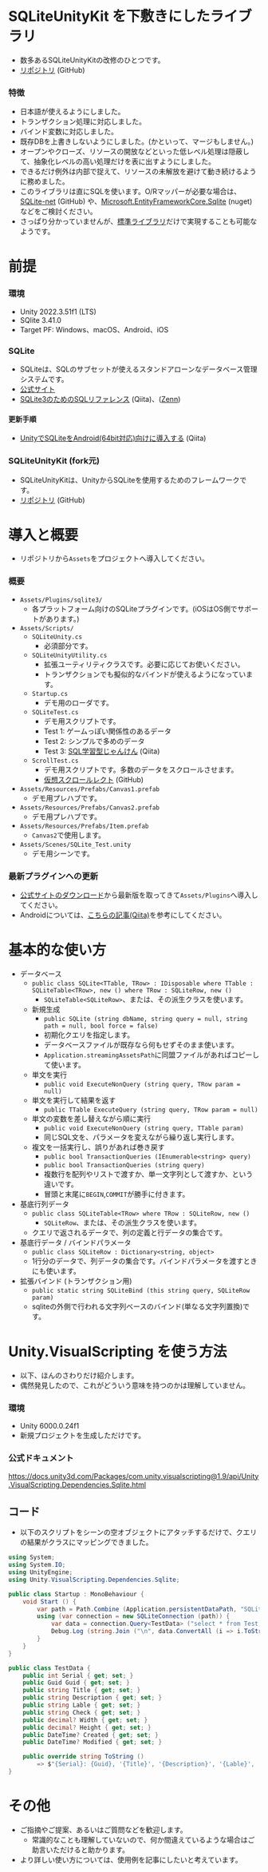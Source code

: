 # SQLiteUnityKit を下敷きにしたライブラリ
- 数多あるSQLiteUnityKitの改修のひとつです。
- [リポジトリ](https://github.com/tetr4lab/SQLiteUnityKit) (GitHub)

### 特徴
- 日本語が使えるようにしました。
- トランザクション処理に対応しました。
- バインド変数に対応しました。
- 既存DBを上書きしないようにしました。(かといって、マージもしません。)
- オープンやクローズ、リソースの開放などといった低レベル処理は隠蔽して、抽象化レベルの高い処理だけを表に出すようにしました。
- できるだけ例外は内部で捉えて、リソースの未解放を避けて動き続けるように務めました。
- このライブラリは直にSQLを使います。O/Rマッパーが必要な場合は、[SQLite-net](https://github.com/praeclarum/sqlite-net) (GitHub) や、[Microsoft.EntityFrameworkCore.Sqlite](https://www.nuget.org/packages/Microsoft.EntityFrameworkCore.Sqlite/) (nuget) などをご検討ください。
- さっぱり分かっていませんが、[標準ライブラリ](#Unity.VisualScripting%20%E3%82%92%E4%BD%BF%E3%81%86%E6%96%B9%E6%B3%95)だけで実現することも可能なようです。

# 前提
### 環境
- Unity 2022.3.51f1 (LTS)
- SQlite 3.41.0
- Target PF: Windows、macOS、Android、iOS
 
### SQLite
- SQLiteは、SQLのサブセットが使えるスタンドアローンなデータベース管理システムです。
- [公式サイト](https://www.sqlite.org/index.html)
- [SQLite3のためのSQLリファレンス](https://qiita.com/tetr4lab/items/691ceeb528d6144547c8) (Qiita)、([Zenn](https://zenn.dev/tetr4lab/articles/42c5e0ccc9b750))

#### 更新手順
- [UnityでSQLiteをAndroid(64bit対応)向けに導入する](https://qiita.com/tetr4lab/items/729008c94daaff82833e) (Qiita)

### SQLiteUnityKit (fork元)
- SQLiteUnityKitは、UnityからSQLiteを使用するためのフレームワークです。
- [リポジトリ](https://github.com/Busta117/SQLiteUnityKit) (GitHub)

# 導入と概要
- リポジトリから`Assets`をプロジェクトへ導入してください。

### 概要
- `Assets/Plugins/sqlite3/`
    - 各プラットフォーム向けのSQLiteプラグインです。(iOSはOS側でサポートがあります。)
- `Assets/Scripts/`
    - `SQLiteUnity.cs`
        - 必須部分です。
    - `SQLiteUnityUtility.cs`
        - 拡張ユーティリティクラスです。必要に応じてお使いください。
        - トランザクションでも擬似的なバインドが使えるようになっています。
    - `Startup.cs`
        - デモ用のローダです。
    - `SQLiteTest.cs`
        - デモ用スクリプトです。
        - Test 1: ゲームっぽい関係性のあるデータ
        - Test 2: シンプルで多めのデータ
        - Test 3: [SQL学習型じゃんけん](https://qiita.com/tetr4lab/items/656f8f9d3ea68bbe76ec) (Qiita)
    - `ScrollTest.cs`
        - デモ用スクリプトです。多数のデータをスクロールさせます。
        - [仮想スクロールレクト](https://github.com/tetr4lab/InfiniteScroll) (GitHub)
- `Assets/Resources/Prefabs/Canvas1.prefab`
    - デモ用プレハブです。
- `Assets/Resources/Prefabs/Canvas2.prefab`
    - デモ用プレハブです。
- `Assets/Resources/Prefabs/Item.prefab`
    - `Canvas2`で使用します。
- `Assets/Scenes/SQLite_Test.unity`
    - デモ用シーンです。

### 最新プラグインへの更新
- [公式サイトのダウンロード](https://www.sqlite.org/download.html)から最新版を取ってきて`Assets/Plugins`へ導入してください。
- Androidについては、[こちらの記事(Qiita)](https://qiita.com/tetr4lab/items/729008c94daaff82833e)を参考にしてください。

# 基本的な使い方
  - データベース
    - `public class SQLite<TTable, TRow> : IDisposable where TTable : SQLiteTable<TRow>, new () where TRow : SQLiteRow, new ()`
      - `SQLiteTable<SQLiteRow>`、または、その派生クラスを使います。
    - 新規生成
      - `public SQLite (string dbName, string query = null, string path = null, bool force = false)`
      - 初期化クエリを指定します。
      - データベースファイルが既存なら何もせずそのまま使います。
      - `Application.streamingAssetsPath`に同盟ファイルがあればコピーして使います。
    - 単文を実行
      - `public void ExecuteNonQuery (string query, TRow param = null)`
    - 単文を実行して結果を返す
      - `public TTable ExecuteQuery (string query, TRow param = null)`
    - 単文の変数を差し替えながら順に実行
      - `public void ExecuteNonQuery (string query, TTable param)`
      - 同じSQL文を、パラメータを変えながら繰り返し実行します。
    - 複文を一括実行し、誤りがあれば巻き戻す
      - `public bool TransactionQueries (IEnumerable<string> query)`
      - `public bool TransactionQueries (string query)`
      - 複数行を配列やリストで渡すか、単一文字列として渡すか、という違いです。
      - 冒頭と末尾に`BEGIN`,`COMMIT`が勝手に付きます。
  - 基底行列データ
    - `public class SQLiteTable<TRow> where TRow : SQLiteRow, new ()`
      - `SQLiteRow`、または、その派生クラスを使います。
    - クエリで返されるデータで、列の定義と行データの集合です。
  - 基底行データ / バインドパラメータ
    - `public class SQLiteRow : Dictionary<string, object>`
    - 1行分のデータで、列データの集合です。バインドパラメータを渡すときにも使います。
  - 拡張バインド (トランザクション用)
    - `public static string SQLiteBind (this string query, SQLiteRow param)`
    - sqliteの外側で行われる文字列ベースのバインド(単なる文字列置換)です。

# Unity.VisualScripting を使う方法
- 以下、ほんのさわりだけ紹介します。
- 偶然発見したので、これがどういう意味を持つのかは理解していません。

### 環境
- Unity 6000.0.24f1
- 新規プロジェクトを生成しただけです。

### 公式ドキュメント

https://docs.unity3d.com/Packages/com.unity.visualscripting@1.9/api/Unity.VisualScripting.Dependencies.Sqlite.html

## コード
- 以下のスクリプトをシーンの空オブジェクトにアタッチするだけで、クエリの結果がクラスにマッピングできました。

```csharp:Startup.cs
using System;
using System.IO;
using UnityEngine;
using Unity.VisualScripting.Dependencies.Sqlite;

public class Startup : MonoBehaviour {
    void Start () {
        var path = Path.Combine (Application.persistentDataPath, "SQLiteTest.db");
        using (var connection = new SQLiteConnection (path)) {
            var data = connection.Query<TestData> ("select * from Test;");
            Debug.Log (string.Join ("\n", data.ConvertAll (i => i.ToString ())));
        }
    }
}

public class TestData {
    public int Serial { get; set; }
    public Guid Guid { get; set; }
    public string Title { get; set; }
    public string Description { get; set; }
    public string Lable { get; set; }
    public string Check { get; set; }
    public decimal? Width { get; set; }
    public decimal? Height { get; set; }
    public DateTime? Created { get; set; }
    public DateTime? Modified { get; set; }

    public override string ToString ()
        => $"{Serial}: {Guid}, '{Title}', '{Description}', '{Lable}', '{Check}', {Width}, {Height}, {Created}, {Modified} ";
}
```


# その他
  - ご指摘やご提案、あるいはご質問などを歓迎します。
    - 常識的なことも理解していないので、何か間違えているような場合はご助言いただけると助かります。
  - より詳しい使い方については、使用例を記事にしたいと考えています。
